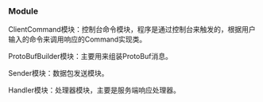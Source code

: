 
### Module

ClientCommand模块：控制台命令模块，程序是通过控制台来触发的，根据用户输入的命令来调用响应的Command实现类。

ProtoBufBuilder模块：主要用来组装ProtoBuf消息。

Sender模块：数据包发送模块。

Handler模块：处理器模块，主要是服务端响应处理器。

